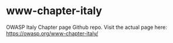 # www-chapter-italy
OWASP Italy Chapter page Github repo. Visit the actual page here: https://owasp.org/www-chapter-italy/
